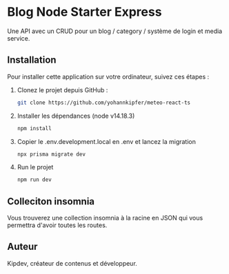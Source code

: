# Blog Node Starter Express

Une API avec un CRUD pour un blog / category / système de login et media service.

## Installation

Pour installer cette application sur votre ordinateur, suivez ces étapes :

1. Clonez le projet depuis GitHub :

   ```bash
   git clone https://github.com/yohannkipfer/meteo-react-ts

2. Installer les dépendances (node v14.18.3)

   ```bash
   npm install

3. Copier le .env.development.local en .env et lancez la migration

   ```bash
   npx prisma migrate dev

4. Run le projet

   ```bash
   npm run dev
   
## Colleciton insomnia

Vous trouverez une collection insomnia à la racine en JSON qui vous permettra d'avoir toutes les routes.

## Auteur

Kipdev, créateur de contenus et développeur.